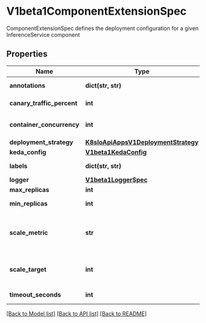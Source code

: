 # V1beta1ComponentExtensionSpec

ComponentExtensionSpec defines the deployment configuration for a given InferenceService component

## Properties

| Name                       | Type                                                                        | Description                                                                                                                                                                                                                                       | Notes      |
|----------------------------|-----------------------------------------------------------------------------|---------------------------------------------------------------------------------------------------------------------------------------------------------------------------------------------------------------------------------------------------|------------|
| **annotations**            | **dict(str, str)**                                                          | Annotations that will be add to the component pod. More info: http://kubernetes.io/docs/user-guide/annotations                                                                                                                                    | [optional] |
| **canary_traffic_percent** | **int**                                                                     | CanaryTrafficPercent defines the traffic split percentage between the candidate revision and the last ready revision                                                                                                                              | [optional] |
| **container_concurrency**  | **int**                                                                     | ContainerConcurrency specifies how many requests can be processed concurrently, this sets the hard limit of the container concurrency(https://knative.dev/docs/serving/autoscaling/concurrency).                                                  | [optional] |
| **deployment_strategy**    | [**K8sIoApiAppsV1DeploymentStrategy**](K8sIoApiAppsV1DeploymentStrategy.md) |                                                                                                                                                                                                                                                   | [optional] |
| **keda_config**            | [**V1beta1KedaConfig**](V1beta1KedaConfig.md)                               |                                                                                                                                                                                                                                                   | [optional] |
| **labels**                 | **dict(str, str)**                                                          | Labels that will be add to the component pod. More info: http://kubernetes.io/docs/user-guide/labels                                                                                                                                              | [optional] |
| **logger**                 | [**V1beta1LoggerSpec**](V1beta1LoggerSpec.md)                               |                                                                                                                                                                                                                                                   | [optional] |
| **max_replicas**           | **int**                                                                     | Maximum number of replicas for autoscaling.                                                                                                                                                                                                       | [optional] |
| **min_replicas**           | **int**                                                                     | Minimum number of replicas, defaults to 1 but can be set to 0 to enable scale-to-zero.                                                                                                                                                            | [optional] |
| **scale_metric**           | **str**                                                                     | ScaleMetric defines the scaling metric type watched by autoscaler possible values are concurrency, rps, cpu, memory. concurrency, rps are supported via Knative Pod Autoscaler(https://knative.dev/docs/serving/autoscaling/autoscaling-metrics). | [optional] |
| **scale_target**           | **int**                                                                     | ScaleTarget specifies the integer target value of the metric type the Autoscaler watches for. concurrency and rps targets are supported by Knative Pod Autoscaler (https://knative.dev/docs/serving/autoscaling/autoscaling-targets/).            | [optional] |
| **timeout_seconds**        | **int**                                                                     | TimeoutSeconds specifies the number of seconds to wait before timing out a request to the component.                                                                                                                                              | [optional] |

[[Back to Model list]](../README.md#documentation-for-models) [[Back to API list]](../README.md#documentation-for-api-endpoints) [[Back to README]](../README.md)
